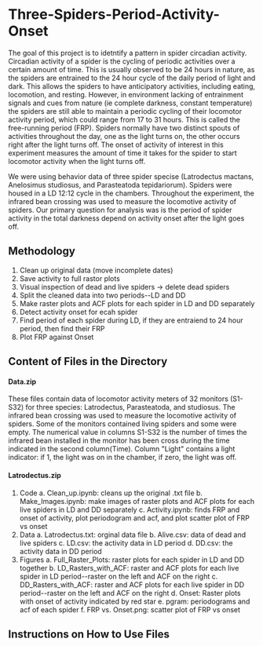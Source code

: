 # Three-Spiders-Period-Activity-Onset
The goal of this project is to idetntify a pattern in spider circadian activity. Circadian activity of a spider is the cycling of periodic activities over a certain amount of time. This is usually observed to be 24 hours in nature, as the spiders are entrained to the 24 hour cycle of the daily period of light and dark. This allows the spiders to have anticipatory activities, including eating, locomotion, and resting. However, in environment lacking of entrainment signals and cues from nature (ie complete darkness, constant temperature) the spiders are still able to maintain a periodic cycling of their locomotor activity period, which could range from 17 to 31 hours. This is called the free-running period (FRP). Spiders normally have two distinct spouts of activities throughout the day, one as the light turns on, the other occurs right after the light turns off. The onset of activity of interest in this experiment measures the amount of time it takes for the spider to start locomotor activity when the light turns off. 

We were using behavior data of three spider specise (Latrodectus mactans, Anelosimus studiosus, and Parasteatoda tepidariorum). Spiders were housed in a LD 12:12 cycle in the chambers. Throughout the experiment, the infrared bean crossing was used to measure the locomotive activity of spiders. Our primary question for analysis was is the period of spider activity in the total darkness depend on activity onset after the light goes off. 

## Methodology
1. Clean up original data (move incomplete dates)
2. Save activity to full rastor plots 
3. Visual inspection of dead and live spiders -> delete dead spiders
4. Split the cleaned data into two periods--LD and DD 
5. Make raster plots and ACF plots for each spider in LD and DD separately
6. Detect activity onset for ecah spider 
7. Find period of each spider during LD, if they are entraiend to 24 hour period, then find their FRP
8. Plot FRP against Onset

## Content of Files in the Directory
#### Data.zip
These files contain data of locomotor activity meters of 32 monitors (S1-S32) for three species: Latrodectus, Parasteatoda, and studiosus.  The infrared bean crossing was used to measure the locomotive activity of spiders. Some of the monitors contained living spiders and some were empty. The numerical value in columns S1-S32 is the number of times the infrared bean installed in the monitor has been cross during the time indicated in the second column(Time). Column "Light" contains a light indicator: if 1, the light was on in the chamber, if zero, the light was off.

#### Latrodectus.zip
1. Code
  a. Clean_up.ipynb: cleans up the original .txt file
  b. Make_Images.ipynb: make images of raster plots and ACF plots for each live spiders in LD and DD separately
  c. Activity.ipynb: finds FRP and onset of activity, plot periodogram and acf, and plot scatter plot of FRP vs onset
2. Data
  a. Latrodectus.txt: orginal data file
  b. Alive.csv: data of dead and live spiders
  c. LD.csv: the activity data in LD period
  d. DD.csv: the activity data in DD period
3. Figures
  a. Full_Raster_Plots: raster plots for each spider in LD and DD together
  b. LD_Rasters_with_ACF: raster and ACF plots for each live spider in LD period--raster on the left and ACF on the right
  c. DD_Rasters_with_ACF: raster and ACF plots for each live spider in DD period--raster on the left and ACF on the right
  d. Onset: Raster plots with onset of activity indicated by red star
  e. pgram: periodograms and acf of each spider
  f. FRP vs. Onset.png: scatter plot of FRP vs onset

## Instructions on How to Use Files 


